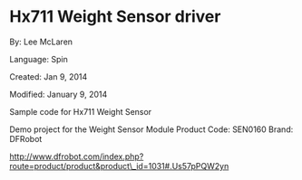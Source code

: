 # Hx711 Weight Sensor driver

By: Lee McLaren

Language: Spin

Created: Jan 9, 2014

Modified: January 9, 2014

Sample code for Hx711 Weight Sensor

Demo project for the Weight Sensor Module Product Code: SEN0160 Brand: DFRobot

 http://www.dfrobot.com/index.php?route=product/product&product\_id=1031#.Us57pPQW2yn
